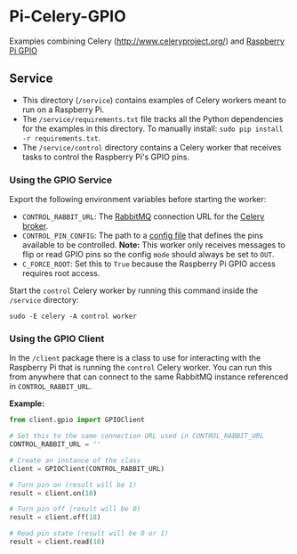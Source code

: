 # Pi-Celery-GPIO
Examples combining Celery (http://www.celeryproject.org/) and [Raspberry Pi GPIO](https://www.raspberrypi.org/documentation/usage/gpio/)



## Service

* This directory (`/service`) contains examples of Celery workers meant to run on a Raspberry Pi.
* The `/service/requirements.txt` file tracks all the Python dependencies for the examples in this directory. To manually install: `sudo pip install -r requirements.txt`.
* The `/service/control` directory contains a Celery worker that receives tasks to control the Raspberry Pi's GPIO pins.


### Using the GPIO Service

Export the following environment variables before starting the worker:
* `CONTROL_RABBIT_URL`: The [RabbitMQ](https://www.rabbitmq.com/) connection URL for the [Celery broker](http://celery.readthedocs.org/en/latest/getting-started/brokers/rabbitmq.html).
* `CONTROL_PIN_CONFIG`: The path to a [config file](https://github.com/projectweekend/Pi-Pin-Manager#configure-it) that defines the pins available to be controlled. **Note:** This worker only receives messages to flip or read GPIO pins so the config `mode` should always be set to `OUT`.
* `C_FORCE_ROOT`: Set this to `True` because the Raspberry Pi GPIO access requires root access.

Start the `control` Celery worker by running this command inside the `/service` directory:
```
sudo -E celery -A control worker
```

### Using the GPIO Client

In the `/client` package there is a class to use for interacting with the Raspberry Pi that is running the `control` Celery worker. You can run this from anywhere that can connect to the same RabbitMQ instance referenced in `CONTROL_RABBIT_URL`.

**Example:**
```python
from client.gpio import GPIOClient

# Set this to the same connection URL used in CONTROL_RABBIT_URL
CONTROL_RABBIT_URL = ''

# Create an instance of the class
client = GPIOClient(CONTROL_RABBIT_URL)

# Turn pin on (result will be 1)
result = client.on(18)

# Turn pin off (result will be 0)
result = client.off(18)

# Read pin state (result will be 0 or 1)
result = client.read(18)
```
